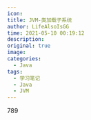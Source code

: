 ```yaml
---
icon: 
title: JVM-类加载子系统
author: LifeAlsoIsGG
time: 2021-05-10 00:19:12
description: 
original: true
image: 
categories: 
  - Java
tags: 
  - 学习笔记
  - Java
  - JVM
---
```


789